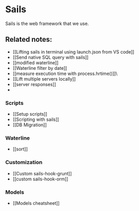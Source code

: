 # Sails 

Sails is the web framework that we use. 


## Related notes:
- [[Lifting sails in terminal using launch.json from VS code]]
- [[Send native SQL query with sails]]
- [[modified waterline]]
- [[Waterline filter by date]]
- [[measure execution time with process.hrtime()]]\
- [[Lift multiple servers locally]]
- [[server responses]]
- 
### Scripts
- [[Setup scripts]]
- [[Scripting with sails]]
- [[DB Migration]]

### Waterline
- [[sort]]

### Customization
- [[Custom sails-hook-grunt]]
- [[custom sails-hook-orm]]

### Models
- [[Models cheatsheet]]
